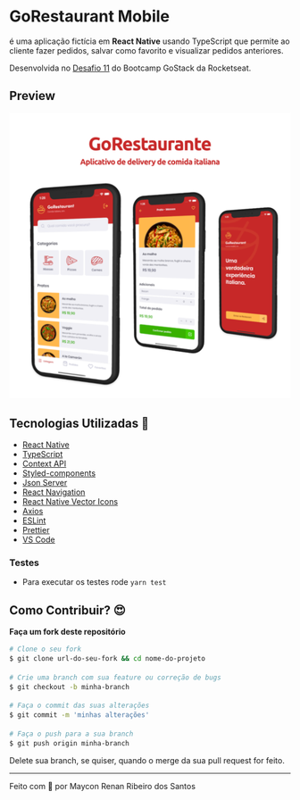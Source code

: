 # GoRestaurant Mobile
é uma aplicação fictícia em <strong>React Native</strong> usando TypeScript que permite ao cliente fazer pedidos, salvar como favorito e visualizar pedidos anteriores.

<p>Desenvolvida no <a href="https://github.com/rocketseat-education/bootcamp-gostack-desafios/tree/master/desafio-react-native-delivery">Desafio 11</a> do Bootcamp GoStack da Rocketseat.</p>

## Preview
<p align="center"> 
  <img src=".github/logo.png">
</p>

## Tecnologias Utilizadas 🚀
- [React Native](https://facebook.github.io/react-native/)
- [TypeScript](https://github.com/microsoft/TypeScript)
- [Context API](https://reactjs.org/docs/context.html)
- [Styled-components](https://www.styled-components.com/)
- [Json Server](https://github.com/typicode/json-server)
- [React Navigation](https://reactnavigation.org/)
- [React Native Vector Icons](https://github.com/oblador/react-native-vector-icons)
- [Axios](https://github.com/axios/axios)
- [ESLint](https://eslint.org/)
- [Prettier](https://prettier.io/)
- [VS Code](https://code.visualstudio.com/)

### Testes

- Para executar os testes rode ```yarn test```

## Como Contribuir? 😍
**Faça um fork deste repositório**

```bash
# Clone o seu fork
$ git clone url-do-seu-fork && cd nome-do-projeto

# Crie uma branch com sua feature ou correção de bugs
$ git checkout -b minha-branch

# Faça o commit das suas alterações
$ git commit -m 'minhas alterações'

# Faça o push para a sua branch
$ git push origin minha-branch
```

Delete sua branch, se quiser, quando o merge da sua pull request for feito. <br />


---

Feito com 💜 por Maycon Renan Ribeiro dos Santos
